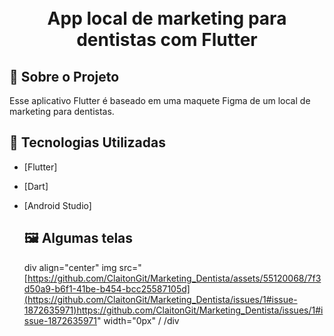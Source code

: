 <h1 align="center">
    <br>App local de marketing para dentistas com Flutter<br/>
</h1>

## :bookmark: Sobre o Projeto

Esse aplicativo Flutter é baseado em uma maquete Figma de um local de marketing para dentistas.

## :rocket: Tecnologias Utilizadas

- [Flutter]
- [Dart]
- [Android Studio]

  ## :framed_picture: Algumas telas

  div align="center"
img src="[https://github.com/ClaitonGit/Marketing_Dentista/assets/55120068/7f3d50a9-b6f1-41be-b454-bcc25587105d](https://github.com/ClaitonGit/Marketing_Dentista/issues/1#issue-1872635971)https://github.com/ClaitonGit/Marketing_Dentista/issues/1#issue-1872635971" width="0px" /
/div

